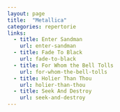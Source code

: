 ```yaml
---
layout: page
title:  "Metallica"
categories: repertorie
links:
  - title: Enter Sandman
    url: enter-sandman
  - title: Fade To Black
    url: fade-to-black
  - title: For Whom the Bell Tolls
    url: for-whom-the-bell-tolls
  - title: Holier Than Thou
    url: holier-than-thou
  - title: Seek And Destroy
    url: seek-and-destroy
---
```

